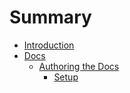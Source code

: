# Summary

- [Introduction](./README.md)
- [Docs](./docs/README.md)
    - [Authoring the Docs](./docs/authoring/README.md)
        - [Setup](./docs/authoring/setup.md)
